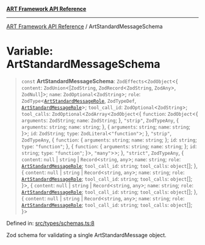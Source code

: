 [**ART Framework API Reference**](../README.md)

***

[ART Framework API Reference](../README.md) / ArtStandardMessageSchema

# Variable: ArtStandardMessageSchema

> `const` **ArtStandardMessageSchema**: `ZodEffects`\<`ZodObject`\<\{ `content`: `ZodUnion`\<\[`ZodString`, `ZodRecord`\<`ZodString`, `ZodAny`\>, `ZodNull`\]\>; `name`: `ZodOptional`\<`ZodString`\>; `role`: `ZodType`\<[`ArtStandardMessageRole`](../type-aliases/ArtStandardMessageRole.md), `ZodTypeDef`, [`ArtStandardMessageRole`](../type-aliases/ArtStandardMessageRole.md)\>; `tool_call_id`: `ZodOptional`\<`ZodString`\>; `tool_calls`: `ZodOptional`\<`ZodArray`\<`ZodObject`\<\{ `function`: `ZodObject`\<\{ `arguments`: `ZodString`; `name`: `ZodString`; \}, `"strip"`, `ZodTypeAny`, \{ `arguments`: `string`; `name`: `string`; \}, \{ `arguments`: `string`; `name`: `string`; \}\>; `id`: `ZodString`; `type`: `ZodLiteral`\<`"function"`\>; \}, `"strip"`, `ZodTypeAny`, \{ `function`: \{ `arguments`: `string`; `name`: `string`; \}; `id`: `string`; `type`: `"function"`; \}, \{ `function`: \{ `arguments`: `string`; `name`: `string`; \}; `id`: `string`; `type`: `"function"`; \}\>, `"many"`\>\>; \}, `"strict"`, `ZodTypeAny`, \{ `content`: `null` \| `string` \| `Record`\<`string`, `any`\>; `name`: `string`; `role`: [`ArtStandardMessageRole`](../type-aliases/ArtStandardMessageRole.md); `tool_call_id`: `string`; `tool_calls`: `object`[]; \}, \{ `content`: `null` \| `string` \| `Record`\<`string`, `any`\>; `name`: `string`; `role`: [`ArtStandardMessageRole`](../type-aliases/ArtStandardMessageRole.md); `tool_call_id`: `string`; `tool_calls`: `object`[]; \}\>, \{ `content`: `null` \| `string` \| `Record`\<`string`, `any`\>; `name`: `string`; `role`: [`ArtStandardMessageRole`](../type-aliases/ArtStandardMessageRole.md); `tool_call_id`: `string`; `tool_calls`: `object`[]; \}, \{ `content`: `null` \| `string` \| `Record`\<`string`, `any`\>; `name`: `string`; `role`: [`ArtStandardMessageRole`](../type-aliases/ArtStandardMessageRole.md); `tool_call_id`: `string`; `tool_calls`: `object`[]; \}\>

Defined in: [src/types/schemas.ts:8](https://github.com/hashangit/ART/blob/13d06b82b833201787abcae252aaec8212ec73f7/src/types/schemas.ts#L8)

Zod schema for validating a single ArtStandardMessage object.
